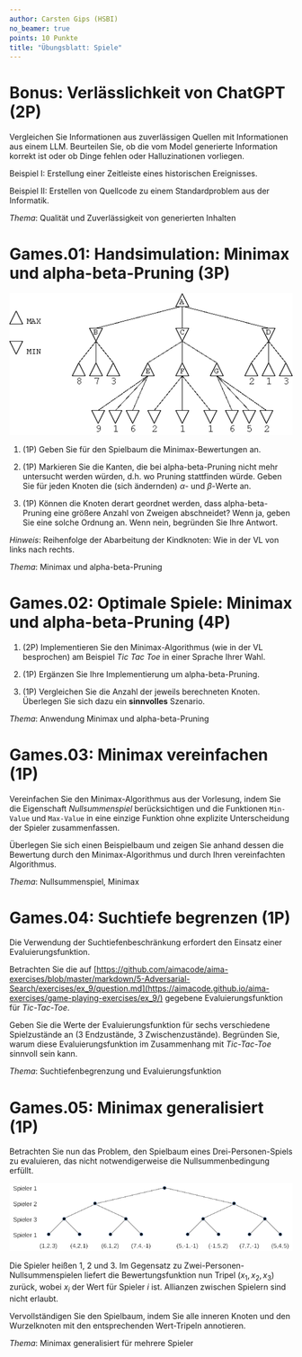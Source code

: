 ```yaml
---
author: Carsten Gips (HSBI)
no_beamer: true
points: 10 Punkte
title: "Übungsblatt: Spiele"
---
```


# Bonus: Verlässlichkeit von ChatGPT (2P)

Vergleichen Sie Informationen aus zuverlässigen Quellen mit Informationen aus einem
LLM. Beurteilen Sie, ob die vom Model generierte Information korrekt ist oder ob
Dinge fehlen oder Halluzinationen vorliegen.

Beispiel I: Erstellung einer Zeitleiste eines historischen Ereignisses.

Beispiel II: Erstellen von Quellcode zu einem Standardproblem aus der Informatik.

*Thema*: Qualität und Zuverlässigkeit von generierten Inhalten

# Games.01: Handsimulation: Minimax und alpha-beta-Pruning (3P)

![](images/alphabeta.png)

1.  (1P) Geben Sie für den Spielbaum die Minimax-Bewertungen an.

2.  (1P) Markieren Sie die Kanten, die bei alpha-beta-Pruning nicht mehr untersucht
    werden würden, d.h. wo Pruning stattfinden würde. Geben Sie für jeden Knoten die
    (sich ändernden) $\alpha$- und $\beta$-Werte an.

3.  (1P) Können die Knoten derart geordnet werden, dass alpha-beta-Pruning eine
    größere Anzahl von Zweigen abschneidet? Wenn ja, geben Sie eine solche Ordnung
    an. Wenn nein, begründen Sie Ihre Antwort.

*Hinweis*: Reihenfolge der Abarbeitung der Kindknoten: Wie in der VL von links nach
rechts.

*Thema*: Minimax und alpha-beta-Pruning

# Games.02: Optimale Spiele: Minimax und alpha-beta-Pruning (4P)

1.  (2P) Implementieren Sie den Minimax-Algorithmus (wie in der VL besprochen) am
    Beispiel *Tic Tac Toe* in einer Sprache Ihrer Wahl.

2.  (1P) Ergänzen Sie Ihre Implementierung um alpha-beta-Pruning.

3.  (1P) Vergleichen Sie die Anzahl der jeweils berechneten Knoten. Überlegen Sie
    sich dazu ein **sinnvolles** Szenario.

*Thema*: Anwendung Minimax und alpha-beta-Pruning

# Games.03: Minimax vereinfachen (1P)

Vereinfachen Sie den Minimax-Algorithmus aus der Vorlesung, indem Sie die
Eigenschaft *Nullsummenspiel* berücksichtigen und die Funktionen `Min-Value` und
`Max-Value` in eine einzige Funktion ohne explizite Unterscheidung der Spieler
zusammenfassen.

Überlegen Sie sich einen Beispielbaum und zeigen Sie anhand dessen die Bewertung
durch den Minimax-Algorithmus und durch Ihren vereinfachten Algorithmus.

*Thema*: Nullsummenspiel, Minimax

# Games.04: Suchtiefe begrenzen (1P)

Die Verwendung der Suchtiefenbeschränkung erfordert den Einsatz einer
Evaluierungsfunktion.

Betrachten Sie die auf
[https://github.com/aimacode/aima-exercises/blob/master/markdown/5-Adversarial-Search/exercises/ex_9/question.md](https://aimacode.github.io/aima-exercises/game-playing-exercises/ex_9/)
gegebene Evaluierungsfunktion für *Tic-Tac-Toe*.

Geben Sie die Werte der Evaluierungsfunktion für sechs verschiedene Spielzustände an
(3 Endzustände, 3 Zwischenzustände). Begründen Sie, warum diese Evaluierungsfunktion
im Zusammenhang mit *Tic-Tac-Toe* sinnvoll sein kann.

*Thema*: Suchtiefenbegrenzung und Evaluierungsfunktion

# Games.05: Minimax generalisiert (1P)

Betrachten Sie nun das Problem, den Spielbaum eines Drei-Personen-Spiels zu
evaluieren, das nicht notwendigerweise die Nullsummenbedingung erfüllt.

![](images/minmax-multiplayer.png)

Die Spieler heißen 1, 2 und 3. Im Gegensatz zu Zwei-Personen-Nullsummenspielen
liefert die Bewertungsfunktion nun Tripel $(x_1, x_2, x_3)$ zurück, wobei $x_i$ der
Wert für Spieler $i$ ist. Allianzen zwischen Spielern sind nicht erlaubt.

Vervollständigen Sie den Spielbaum, indem Sie alle inneren Knoten und den
Wurzelknoten mit den entsprechenden Wert-Tripeln annotieren.

*Thema*: Minimax generalisiert für mehrere Spieler
